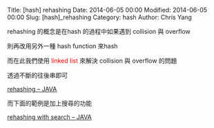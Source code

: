 Title: [hash] rehashing
Date: 2014-06-05 00:00
Modified: 2014-06-05 00:00
Slug: [hash]_rehashing
Category: hash
Author: Chris Yang

rehashing 的概念是在hash 的過程中如果遇到 collision 與 overflow

則再改用另外一種 hash function 來hash

而在此我們使用 <font style="color:red;">linked list</font> 來解決 collision 與 overflow 的問題

透過不斷的往後串即可

<a href="https://github.com/yljh21328/code_example/blob/master/HASH/rehashing/rehashing.java" target="_blank">rehashing – JAVA</a>



而下面的範例是加上搜尋的功能

<a href="https://github.com/yljh21328/code_example/blob/master/HASH/rehashing_search/rehashing_search.java" target="_blank">rehashing with search – JAVA</a>
